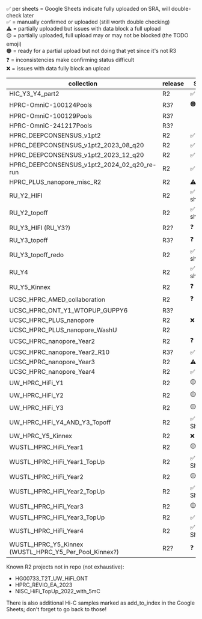 ✅ per sheets = Google Sheets indicate fully uploaded on SRA, will double-check later  
✅ = manually confirmed or uploaded (still worth double checking)  
⚠️ = partially uploaded but issues with data block a full upload  
🟡 = partially uploaded, full upload may or may not be blocked (the TODO emoji)  
🟠 = ready for a partial upload but not doing that yet since it's not R3  
❓ = inconsistencies make confirming status difficult  
❌ = issues with data fully block an upload

| collection | release | SRA | AnVIL | project
| --- | --- | --- | --- | --- |
| HIC_Y3_Y4_part2 | R2 | ✅ |  | - |
| HPRC-OmniC-100124Pools | R3? | 🟠 |  |  |
| HPRC-OmniC-100129Pools | R3? |  |  |  |
| HPRC-OmniC-241217Pools | R3? |  |  |  |
| HPRC_DEEPCONSENSUS_v1pt2 | R2 | ✅ |  |  |
| HPRC_DEEPCONSENSUS_v1pt2_2023_08_q20 | R2 | ✅ |  |  |
| HPRC_DEEPCONSENSUS_v1pt2_2023_12_q20 | R2 | ✅ |  |  |
| HPRC_DEEPCONSENSUS_v1pt2_2024_02_q20_re-run | R2 | ✅ |  |  |
| HPRC_PLUS_nanopore_misc_R2 | R2 | ⚠️ |  | PLUS |
| RU_Y2_HIFI | R2 | ✅ per sheets |  |  |
| RU_Y2_topoff | R2 | ✅ per sheets |  |  |
| RU_Y3_HIFI (RU_Y3?) | R2? | ❓ |  |  |
| RU_Y3_topoff | R3? | ❓ |  |  |
| RU_Y3_topoff_redo | R2 | ✅ per sheets |  |  |
| RU_Y4 | R2 | ✅ per sheets |  |  |
| RU_Y5_Kinnex | R2 | ❓ |  |  |
| UCSC_HPRC_AMED_collaboration | R2 | ❓ |  | PLUS |
| UCSC_HPRC_ONT_Y1_WTOPUP_GUPPY6 | R3? |  |  |  |
| UCSC_HPRC_PLUS_nanopore | R2 | ❌ |  | PLUS |
| UCSC_HPRC_PLUS_nanopore_WashU | R2 |  |  | PLUS |
| UCSC_HPRC_nanopore_Year2 | R2 | ❓ |  |  |
| UCSC_HPRC_nanopore_Year2_R10 | R3? | ✅ |  |  |
| UCSC_HPRC_nanopore_Year3 | R2 | ⚠️ |  |  |
| UCSC_HPRC_nanopore_Year4 | R2 | ✅ |  |  |
| UW_HPRC_HiFi_Y1 | R2 | 🟡 |  |  |
| UW_HPRC_HiFi_Y2 | R2 | 🟡 |  |  |
| UW_HPRC_HiFi_Y3 | R2 | 🟡 |  |  |
| UW_HPRC_HiFi_Y4_AND_Y3_Topoff | R2 | ✅ per Sheets |  |  |
| UW_HPRC_Y5_Kinnex | R2 | ❌ |  |  |
| WUSTL_HPRC_HiFi_Year1 | R2 | 🟡 |  |  |
| WUSTL_HPRC_HiFi_Year1_TopUp | R2 | ✅ per Sheets |  |  |
| WUSTL_HPRC_HiFi_Year2 | R2 | 🟡 |  |  |
| WUSTL_HPRC_HiFi_Year2_TopUp | R2 | ✅ per Sheets |  |  |
| WUSTL_HPRC_HiFi_Year3 | R2 | 🟡 |  |  |
| WUSTL_HPRC_HiFi_Year3_TopUp | R2 | ✅ |  |  |
| WUSTL_HPRC_HiFi_Year4 | R2 | ✅ per Sheets |  |  |
| WUSTL_HPRC_Y5_Kinnex (WUSTL_HPRC_Y5_Per_Pool_Kinnex?) | R2? | ❓ |  |  |


Known R2 projects not in repo (not exhaustive):
* HG00733_T2T_UW_HiFi_ONT
* HPRC_REVIO_EA_2023
* NISC_HiFi_TopUp_2022_with_5mC

There is also additional Hi-C samples marked as add_to_index in the Google Sheets; don't forget to go back to those!
